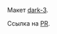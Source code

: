 Макет [dark-3](https://www.figma.com/file/6FMWkB94wE7KTkcCgUXtnC?node-id=1%3A9141&mode=dev).

Ссылка на [PR](https://github.com/NikulinAlexey/movies-explorer-frontend/pull/2).
